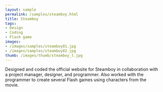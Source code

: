 ```yaml
---
layout: sample
permalink: /samples/steamboy.html
title: Steamboy
tags:
- Design
- Coding
- Flash game
images:
- /images/samples/steamboy01.jpg
- /images/samples/steamboy02.jpg
thumb: /images/thumb/steamboy_t.jpg
---
```

Designed and coded the official website for Steamboy in collaboration with a project manager, designer, and programmer. Also worked with the programmer to create several Flash games using characters from the movie.
